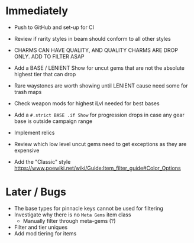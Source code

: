 # Immediately
* Push to GitHub and set-up for CI

* Review if rarity styles in beam should conform to all other styles
* CHARMS CAN HAVE QUALITY, AND QUALITY CHARMS ARE DROP ONLY. ADD TO FILTER ASAP
* Add a BASE / LENIENT Show for uncut gems that are not the absolute highest tier that can drop
* Rare waystones are worth showing until LENIENT cause need some for trash maps
* Check weapon mods for highest iLvl needed for best bases
* Add a `#.strict BASE .if Show` for progression drops in case any gear base is outside campaign range
* Implement relics
* Review which low level uncut gems need to get exceptions as they are expensive

* Add the "Classic" style
    https://www.poewiki.net/wiki/Guide:Item_filter_guide#Color_Options

# Later / Bugs
* The base types for pinnacle keys cannot be used for filtering
* Investigate why there is no `Meta Gems` item class
    * Manually filter through meta-gems (?)
* Filter and tier uniques
* Add mod tiering for items